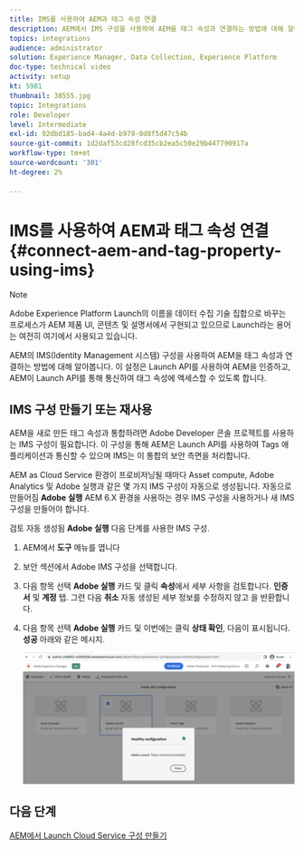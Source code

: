 ```yaml
---
title: IMS를 사용하여 AEM과 태그 속성 연결
description: AEM에서 IMS 구성을 사용하여 AEM을 태그 속성과 연결하는 방법에 대해 알아봅니다. 이 설정은 Launch API를 사용하여 AEM을 인증하고, AEM이 Launch API를 통해 통신하여 태그 속성에 액세스할 수 있도록 합니다.
topics: integrations
audience: administrator
solution: Experience Manager, Data Collection, Experience Platform
doc-type: technical video
activity: setup
kt: 5981
thumbnail: 38555.jpg
topic: Integrations
role: Developer
level: Intermediate
exl-id: 92dbd185-bad4-4a4d-b979-0d8f5d47c54b
source-git-commit: 1d2daf53cd28fcd35cb2ea5c50e29b447790917a
workflow-type: tm+mt
source-wordcount: '301'
ht-degree: 2%

---
```


# IMS를 사용하여 AEM과 태그 속성 연결{#connect-aem-and-tag-property-using-ims}

>[!NOTE]
>
>Adobe Experience Platform Launch의 이름을 데이터 수집 기술 집합으로 바꾸는 프로세스가 AEM 제품 UI, 콘텐츠 및 설명서에서 구현되고 있으므로 Launch라는 용어는 여전히 여기에서 사용되고 있습니다.

AEM의 IMS(Identity Management 시스템) 구성을 사용하여 AEM을 태그 속성과 연결하는 방법에 대해 알아봅니다. 이 설정은 Launch API를 사용하여 AEM을 인증하고, AEM이 Launch API를 통해 통신하여 태그 속성에 액세스할 수 있도록 합니다.

## IMS 구성 만들기 또는 재사용

AEM을 새로 만든 태그 속성과 통합하려면 Adobe Developer 콘솔 프로젝트를 사용하는 IMS 구성이 필요합니다. 이 구성을 통해 AEM은 Launch API를 사용하여 Tags 애플리케이션과 통신할 수 있으며 IMS는 이 통합의 보안 측면을 처리합니다.

AEM as Cloud Service 환경이 프로비저닝될 때마다 Asset compute, Adobe Analytics 및 Adobe 실행과 같은 몇 가지 IMS 구성이 자동으로 생성됩니다. 자동으로 만들어짐 **Adobe 실행** AEM 6.X 환경을 사용하는 경우 IMS 구성을 사용하거나 새 IMS 구성을 만들어야 합니다.

검토 자동 생성됨 **Adobe 실행** 다음 단계를 사용한 IMS 구성.

1. AEM에서 **도구** 메뉴를 엽니다

1. 보안 섹션에서 Adobe IMS 구성을 선택합니다.

1. 다음 항목 선택 **Adobe 실행** 카드 및 클릭 **속성**&#x200B;에서 세부 사항을 검토합니다. **인증서** 및 **계정** 탭. 그런 다음 **취소** 자동 생성된 세부 정보를 수정하지 않고 을 반환합니다.

1. 다음 항목 선택 **Adobe 실행** 카드 및 이번에는 클릭 **상태 확인**, 다음이 표시됩니다. **성공** 아래와 같은 메시지.

   ![Adobe 시작 정상 IMS 구성](assets/adobe-launch-healthy-ims-config.png)


## 다음 단계

[AEM에서 Launch Cloud Service 구성 만들기](create-aem-launch-cloud-service.md)
